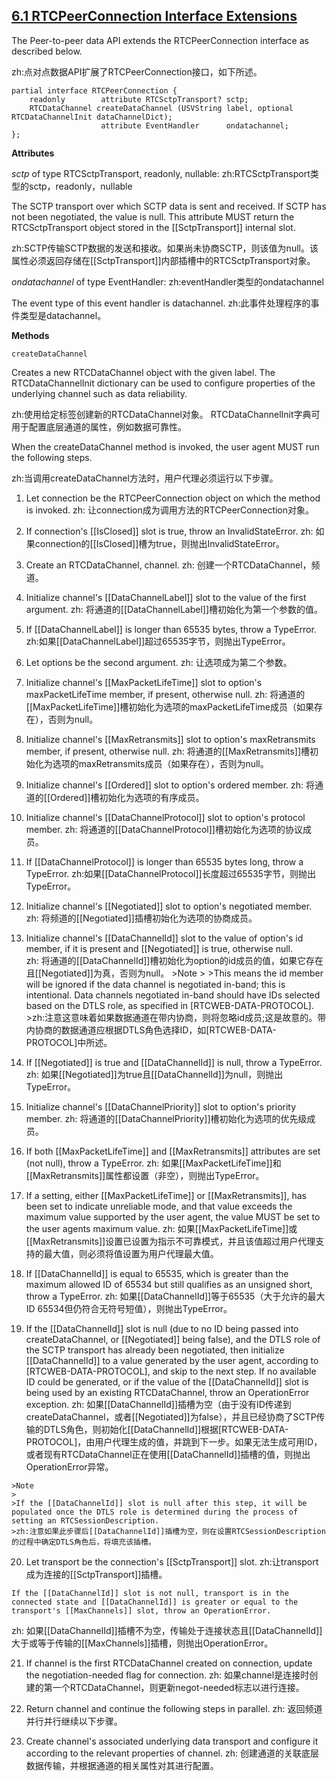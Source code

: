 ## [6.1 RTCPeerConnection Interface Extensions](http://w3c.github.io/webrtc-pc/#rtcpeerconnection-interface-extensions-0)

The Peer-to-peer data API extends the RTCPeerConnection interface as described below.

zh:点对点数据API扩展了RTCPeerConnection接口，如下所述。

```
partial interface RTCPeerConnection {
    readonly        attribute RTCSctpTransport? sctp;
    RTCDataChannel createDataChannel (USVString label, optional RTCDataChannelInit dataChannelDict);
                    attribute EventHandler      ondatachannel;
};
```

**Attributes**

*sctp* of type RTCSctpTransport, readonly, nullable:
zh:RTCSctpTransport类型的sctp，readonly，nullable

The SCTP transport over which SCTP data is sent and received. If SCTP has not been negotiated, the value is null. This attribute MUST return the RTCSctpTransport object stored in the [[SctpTransport]] internal slot.

zh:SCTP传输SCTP数据的发送和接收。如果尚未协商SCTP，则该值为null。该属性必须返回存储在[[SctpTransport]]内部插槽中的RTCSctpTransport对象。

*ondatachannel* of type EventHandler:
zh:eventHandler类型的ondatachannel

The event type of this event handler is datachannel.
zh:此事件处理程序的事件类型是datachannel。

**Methods**

`createDataChannel`

Creates a new RTCDataChannel object with the given label. The RTCDataChannelInit dictionary can be used to configure properties of the underlying channel such as  data reliability.

zh:使用给定标签创建新的RTCDataChannel对象。 RTCDataChannelInit字典可用于配置底层通道的属性，例如数据可靠性。

When the createDataChannel method is invoked, the user agent MUST run the following steps.

zh:当调用createDataChannel方法时，用户代理必须运行以下步骤。

1.  Let connection be the RTCPeerConnection object on which the method is invoked. 
zh: 让connection成为调用方法的RTCPeerConnection对象。

2.  If connection's [[IsClosed]] slot is true, throw an InvalidStateError. 
zh: 如果connection的[[IsClosed]]槽为true，则抛出InvalidStateError。

3.  Create an RTCDataChannel, channel. 
zh: 创建一个RTCDataChannel，频道。

4.  Initialize channel's [[DataChannelLabel]] slot to the value of the first argument. 
zh: 将通道的[[DataChannelLabel]]槽初始化为第一个参数的值。

5. If [[DataChannelLabel]] is longer than 65535 bytes, throw a TypeError. 
zh:如果[[DataChannelLabel]]超过65535字节，则抛出TypeError。

6.  Let options be the second argument. 
zh: 让选项成为第二个参数。

7.  Initialize channel's [[MaxPacketLifeTime]] slot to option's maxPacketLifeTime member, if present, otherwise null. 
zh: 将通道的[[MaxPacketLifeTime]]槽初始化为选项的maxPacketLifeTime成员（如果存在），否则为null。

8.  Initialize channel's [[MaxRetransmits]] slot to option's maxRetransmits member, if present, otherwise null. 
zh: 将通道的[[MaxRetransmits]]槽初始化为选项的maxRetransmits成员（如果存在），否则为null。

9.  Initialize channel's [[Ordered]] slot to option's ordered member. 
zh: 将通道的[[Ordered]]槽初始化为选项的有序成员。

10.  Initialize channel's [[DataChannelProtocol]] slot to option's protocol member. 
zh: 将通道的[[DataChannelProtocol]]槽初始化为选项的协议成员。

11. If [[DataChannelProtocol]] is longer than 65535 bytes long, throw a TypeError. 
zh:如果[[DataChannelProtocol]]长度超过65535字节，则抛出TypeError。

12.  Initialize channel's [[Negotiated]] slot to option's negotiated member. 
zh: 将频道的[[Negotiated]]插槽初始化为选项的协商成员。

13.  Initialize channel's [[DataChannelId]] slot to the value of option's id member, if it is present and [[Negotiated]] is true, otherwise null.  
zh: 将通道的[[DataChannelId]]槽初始化为option的id成员的值，如果它存在且[[Negotiated]]为真，否则为null。
	>Note
	>
	>This means the id member will be ignored if the data channel is negotiated in-band; this is intentional. Data channels negotiated in-band should have IDs selected based on the DTLS role, as specified in [RTCWEB-DATA-PROTOCOL]. 
	>zh:注意这意味着如果数据通道在带内协商，则将忽略id成员;这是故意的。带内协商的数据通道应根据DTLS角色选择ID，如[RTCWEB-DATA-PROTOCOL]中所述。

14.  If [[Negotiated]] is true and [[DataChannelId]] is null, throw a TypeError. 
zh: 如果[[Negotiated]]为true且[[DataChannelId]]为null，则抛出TypeError。

15.  Initialize channel's [[DataChannelPriority]] slot to option's priority member. 
zh: 将通道的[[DataChannelPriority]]槽初始化为选项的优先级成员。

16.  If both [[MaxPacketLifeTime]] and [[MaxRetransmits]] attributes are set (not null), throw a TypeError. 
zh: 如果[[MaxPacketLifeTime]]和[[MaxRetransmits]]属性都设置（非空），则抛出TypeError。

17.  If a setting, either [[MaxPacketLifeTime]] or [[MaxRetransmits]], has been set to indicate unreliable mode, and that value exceeds the maximum value supported by the user agent, the value MUST be set to the user agents maximum value. 
zh: 如果[[MaxPacketLifeTime]]或[[MaxRetransmits]]设置已设置为指示不可靠模式，并且该值超过用户代理支持的最大值，则必须将值设置为用户代理最大值。

18.  If [[DataChannelId]] is equal to 65535, which is greater than the maximum allowed ID of 65534 but still qualifies as an unsigned short, throw a TypeError. 
zh: 如果[[DataChannelId]]等于65535（大于允许的最大ID 65534但仍符合无符号短值），则抛出TypeError。

19.  If the [[DataChannelId]] slot is null (due to no ID being passed into createDataChannel, or [[Negotiated]] being false), and the DTLS role of the SCTP transport has already been negotiated, then initialize [[DataChannelId]] to a value generated by the user agent, according to [RTCWEB-DATA-PROTOCOL], and skip to the next step. If no available ID could be generated, or if the value of the [[DataChannelId]] slot is being used by an existing RTCDataChannel, throw an OperationError exception. 
zh: 如果[[DataChannelId]]插槽为空（由于没有ID传递到createDataChannel，或者[[Negotiated]]为false），并且已经协商了SCTP传输的DTLS角色，则初始化[[DataChannelId]]根据[RTCWEB-DATA-PROTOCOL]，由用户代理生成的值，并跳到下一步。如果无法生成可用ID，或者现有RTCDataChannel正在使用[[DataChannelId]]插槽的值，则抛出OperationError异常。

	>Note 
	>
	>If the [[DataChannelId]] slot is null after this step, it will be populated once the DTLS role is determined during the process of  setting an RTCSessionDescription.  
	>zh:注意如果此步骤后[[DataChannelId]]插槽为空，则在设置RTCSessionDescription的过程中确定DTLS角色后，将填充该插槽。

20.  Let transport be the connection's [[SctpTransport]] slot. 
	zh:让transport成为连接的[[SctpTransport]]插槽。
	
	If the [[DataChannelId]] slot is not null, transport is in the connected state and [[DataChannelId]] is greater or equal to the transport's [[MaxChannels]] slot, throw an OperationError. 
zh: 如果[[DataChannelId]]插槽不为空，传输处于连接状态且[[DataChannelId]]大于或等于传输的[[MaxChannels]]插槽，则抛出OperationError。


21.  If channel is the first RTCDataChannel created on connection, update the negotiation-needed flag for connection. 
zh: 如果channel是连接时创建的第一个RTCDataChannel，则更新negot-needed标志以进行连接。

22.  Return channel and continue the following steps in parallel. 
zh: 返回频道并行并行继续以下步骤。

23.  Create channel's associated underlying data transport and configure it according to the relevant properties of channel. 
zh: 创建通道的关联底层数据传输，并根据通道的相关属性对其进行配置。


